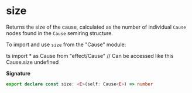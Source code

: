 # size

Returns the size of the cause, calculated as the number of individual `Cause`
nodes found in the `Cause` semiring structure.

To import and use `size` from the "Cause" module:

ts
import \* as Cause from "effect/Cause"
// Can be accessed like this
Cause.size
undefined

**Signature**

```ts
export declare const size: <E>(self: Cause<E>) => number
```
